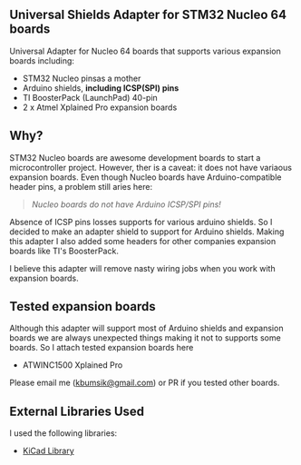 Universal Shields Adapter for STM32 Nucleo 64 boards
---------------------------------------------------

Universal Adapter for Nucleo 64 boards that supports various expansion boards
including:

* STM32 Nucleo pinsas a mother
* Arduino shields, **including ICSP(SPI) pins**
* TI BoosterPack (LaunchPad) 40-pin
* 2 x Atmel Xplained Pro expansion boards

Why?
----

STM32 Nucleo boards are awesome development boards to start a microcontroller
project. However, ther is a caveat: it does not have variaous expansion boards.
Even though Nucleo boards have Arduino-compatible header pins, a problem still
aries here:

> *Nucleo boards do not have Arduino ICSP/SPI pins!*

Absence of ICSP pins losses supports for various arduino shields. So I decided
to make an adapter shield to support for Arduino shields. Making this adapter I
also added some headers for other companies expansion boards like TI's BoosterPack.

I believe this adapter will remove nasty wiring jobs when you work with expansion boards.

Tested expansion boards
-----------------------
Although this adapter will support most of Arduino shields and expansion boards
we are always unexpected things making it not to supports some boards. So I attach
tested expansion boards here

* ATWINC1500 Xplained Pro

Please email me (kbumsik@gmail.com) or PR if you tested other boards.

External Libraries Used
-----------------------
I used the following libraries:

* [KiCad Library](https://github.com/KiCad/kicad-library/tree/master/template)
